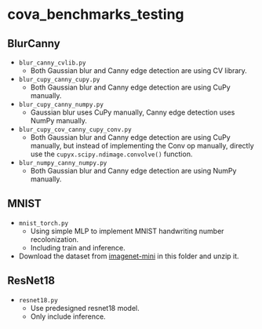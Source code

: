 # cova_benchmarks_testing

## BlurCanny

* `blur_canny_cvlib.py`
  * Both Gaussian blur and Canny edge detection are using CV library.
* `blur_cupy_canny_cupy.py`
  * Both Gaussian blur and Canny edge detection are using CuPy manually.
* `blur_cupy_canny_numpy.py`
  * Gaussian blur uses CuPy manually, Canny edge detection uses NumPy manually.
* `blur_cupy_cov_canny_cupy_conv.py`
  * Both Gaussian blur and Canny edge detection are using CuPy manually, but instead of implementing the Conv op manually, directly use the `cupyx.scipy.ndimage.convolve()` function.
* `blur_numpy_canny_numpy.py`
  * Both Gaussian blur and Canny edge detection are using NumPy manually.

## MNIST

* `mnist_torch.py`
  * Using simple MLP to implement MNIST handwriting number recolonization.
  * Including train and inference.
* Download the dataset from [imagenet-mini](https://www.kaggle.com/datasets/ifigotin/imagenetmini-1000?resource=download) in this folder and unzip it.

## ResNet18

* `resnet18.py`
  * Use predesigned resnet18 model.
  * Only include inference.
